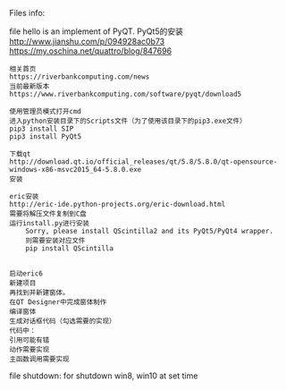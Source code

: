 Files info:

file hello is an implement of PyQT.
    PyQt5的安装
    http://www.jianshu.com/p/094928ac0b73
    https://my.oschina.net/quattro/blog/847696
    
    相关首页
    https://riverbankcomputing.com/news
    当前最新版本
    https://www.riverbankcomputing.com/software/pyqt/download5
    
    使用管理员模式打开cmd
    进入python安装目录下的Scripts文件（为了使用该目录下的pip3.exe文件）
    pip3 install SIP
    pip3 install PyQt5
    
    下载qt
    http://download.qt.io/official_releases/qt/5.8/5.8.0/qt-opensource-windows-x86-msvc2015_64-5.8.0.exe
    安装
    
    eric安装
    http://eric-ide.python-projects.org/eric-download.html
    需要将解压文件复制到C盘
    运行install.py进行安装
        Sorry, please install QScintilla2 and its PyQt5/PyQt4 wrapper.
        则需要安装对应文件
        pip install QScintilla
    
    
    启动eric6
    新建项目
    再找到并新建窗体。
    在QT Designer中完成窗体制作
    编译窗体
    生成对话框代码（勾选需要的实现）
    代码中：
    引用可能有错
    动作需要实现
    主函数调用需要实现

file shutdown: for shutdown win8, win10 at set time  
